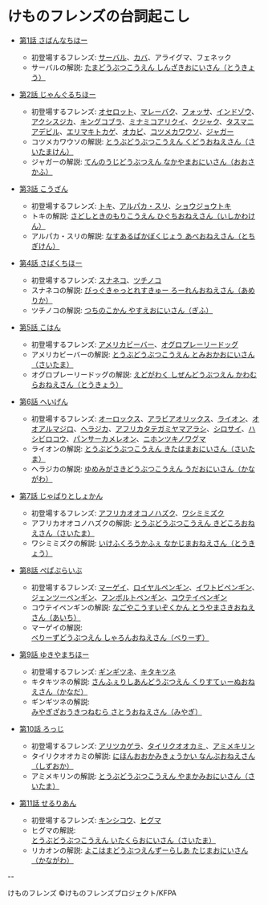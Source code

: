 # けものフレンズの台詞起こし

* [第1話 さばんなちほー](01.md)
  - 初登場するフレンズ: [サーバル](01.md#0251)、[カバ](01.md#1223)、アライグマ、フェネック
  - サーバルの解説: [たまどうぶつこうえん しんざきおにいさん（とうきょう）](01.md#0932)

* [第2話 じゃんぐるちほー](02.md)
  - 初登場するフレンズ: [オセロット](02.md#0612)、[マレーバク](02.md#0642)、[フォッサ](02.md#0658)、[インドゾウ](02.md#0755)、[アクシスジカ](02.md#0831)、[キングコブラ](02.md#0850)、[ミナミコアリクイ](02.md#0855)、[クジャク](02.md#0859)、[タスマニアデビル](02.md#0900)、[エリマキトカゲ](02.md#0902)、[オカピ](02.md#0903)、[コツメカワウソ](02.md#1113)、[ジャガー](02.md#1323)
  - コツメカワウソの解説: [とうぶどうぶつこうえん くどうおねえさん（さいたまけん）](02.md#1242)
  - ジャガーの解説: [てんのうじどうぶつえん なかやまおにいさん（おおさかふ）](02.md#2320)

* [第3話 こうざん](03.md)
  - 初登場するフレンズ: [トキ](03.md#0309)、[アルパカ・スリ](03.md#1236)、[ショウジョウトキ](03.md#1925)
  - トキの解説: [さどしときのもりこうえん ひぐちおねえさん（いしかわけん）](03.md#1035)
  - アルパカ・スリの解説: [なすあるぱかぼくじょう あべおねえさん（とちぎけん）](03.md#1105)

* [第4話 さばくちほー](04.md)
  - 初登場するフレンズ: [スナネコ](04.md#0417)、[ツチノコ](04.md#1209)
  - スナネコの解説: [びっぐきゃっとれすきゅー ろーれんおねえさん（あめりか）](04.md#1038)
  - ツチノコの解説: [つちのこかん やすえおにいさん（ぎふ）](04.md#2229)

* [第5話 こはん](05.md)
  - 初登場するフレンズ: [アメリカビーバー](05.md#0339)、[オグロプレーリードッグ](05.md#0924)
  - アメリカビーバーの解説: [とうぶどうぶつこうえん とみおかおにいさん（さいたま）](05.md#0952)
  - オグロプレーリードッグの解説: [えどがわく しぜんどうぶつえん かわむらおねえさん（とうきょう）](05.md#1023)

* [第6話 へいげん](06.md)
  - 初登場するフレンズ: [オーロックス](06.md#0013)、[アラビアオリックス](06.md#0013)、[ライオン](06.md#0256)、[オオアルマジロ](06.md#0627)、[ヘラジカ](06.md#0632)、[アフリカタテガミヤマアラシ](06.md#0643)、[シロサイ](06.md#0643)、[ハシビロコウ](06.md#0847)、[パンサーカメレオン](06.md#1115)、[ニホンツキノワグマ](06.md#1707)
  - ライオンの解説: [とうぶどうぶつこうえん きたはまおにいさん（さいたま）](06.md#1252)
  - ヘラジカの解説: [ゆめみがさきどうぶつこうえん うだおにいさん（かながわ）](06.md#1322)

* [第7話 じゃぱりとしょかん](07.md)
  - 初登場するフレンズ: [アフリカオオコノハズク](07.md#0819)、[ワシミミズク](07.md#0823)
  - アフリカオオコノハズクの解説: [とうぶどうぶつこうえん きどころおねえさん（さいたま）](07.md#1015)
  - ワシミミズクの解説: [いけふくろうかふぇ なかじまおねえさん（とうきょう）](07.md#1046)

* [第8話 ぺぱぷらいぶ](08.md)
  - 初登場するフレンズ: [マーゲイ](08.md#0348)、[ロイヤルペンギン](08.md#0518)、[イワトビペンギン](08.md#0518)、[ジェンツーペンギン](08.md#0518)、[フンボルトペンギン](08.md#0518)、[コウテイペンギン](08.md#0518)
  - コウテイペンギンの解説: [なごやこうすいぞくかん とうやまさきおねえさん（あいち）](08.md#0855)
  - マーゲイの解説: [べりーずどうぶつえん しゃろんおねえさん（べりーず）](08.md#0925)

* [第9話 ゆきやまちほー](09.md)
  - 初登場するフレンズ: [ギンギツネ](09.md#0703)、[キタキツネ](09.md#0703)
  - キタキツネの解説: [さんふぇりしあんどうぶつえん くりすてぃーぬおねえさん（かなだ）](09.md#1118)
  - ギンギツネの解説: [みやぎざおうきつねむら さとうおねえさん（みやぎ）](09.md#1148)

* [第10話 ろっじ](10.md)
  - 初登場するフレンズ: [アリツカゲラ](10.md#0157)、[タイリクオオカミ ](10.md#0330)、[アミメキリン ](10.md#0426)
  - タイリクオオカミの解説: [にほんおおかみきょうかい なんぶおねえさん（しずおか）](10.md#0837)
  - アミメキリンの解説: [とうぶどうぶつこうえん やまかみおにいさん（さいたま）](10.md#0908)

* [第11話 せるりあん](11.md)
  - 初登場するフレンズ: [キンシコウ](11.md#0053)、[ヒグマ](11.md#0226)
  - ヒグマの解説: [とうぶどうぶつこうえん いたくらおにいさん（さいたま）](11.md#0520)
  - リカオンの解説: [よこはまどうぶつえんずーらしあ たじまおにいさん（かながわ）](11.md#0550)

--

けものフレンズ &copy;けものフレンズプロジェクト/KFPA

